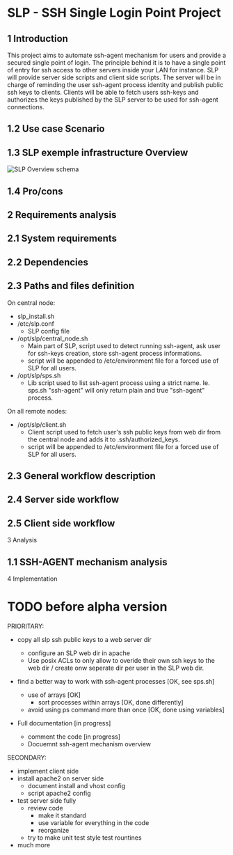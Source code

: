 SLP - SSH Single Login Point Project
===

1 Introduction
--------

This project aims to automate ssh-agent mechanism for users and provide a secured single point of login. The principle behind it is to have a single point of entry for ssh access to other servers inside your LAN for instance. SLP will provide server side scripts and client side scripts. The server will be in charge of reminding the user ssh-agent process identity and publish public ssh keys to clients. Clients will be able to fetch users ssh-keys and authorizes the keys published by the SLP server to be used for ssh-agent connections.

1.2 Use case Scenario
--------

1.3 SLP exemple infrastructure Overview
--------

![SLP Overview schema](https://www.lucidchart.com/publicSegments/view/51abe29b-f344-465c-b2b9-29720a005a97/image.png "SLP Overview schema")

1.4 Pro/cons
--------

2 Requirements analysis
--------

2.1 System requirements
--------

2.2 Dependencies
--------

2.3 Paths and files definition
--------

On central node:
- slp_install.sh
- /etc/slp.conf
  - SLP config file
- /opt/slp/central_node.sh
  - Main part of SLP, script used to detect running ssh-agent, ask user for ssh-keys creation, store ssh-agent process informations.
  - script will be appended to /etc/environment file for a forced use of SLP for all users.
- /opt/slp/sps.sh
  - Lib script used to list ssh-agent process using a strict name. Ie. sps.sh "ssh-agent" will only return plain and true "ssh-agent" process. 

On all remote nodes:
- /opt/slp/client.sh
  - Client script used to fetch user's ssh public keys from web dir from the central node and adds it to .ssh/authorized_keys.
  - script  will be appended to /etc/environment file for a forced use of SLP for all users.

2.3 General workflow description
--------

2.4 Server side workflow
--------

2.5 Client side workflow
--------

3 Analysis

1.1 SSH-AGENT mechanism analysis
--------

4 Implementation


TODO before alpha version
===

PRIORITARY:
- copy all slp ssh public keys to a web server dir
  - configure an SLP web dir in apache
  - Use posix ACLs to only allow to overide their own ssh keys to the web dir / create onw seperate dir per user in the SLP web dir.

- find a better way to work with ssh-agent processes [OK, see sps.sh]
  - use of arrays [OK]
    - sort processes within arrays [OK, done differently]
  - avoid using ps command more than once [OK, done using variables]
  
- Full documentation [in progress]
  - comment the code [in progress]
  - Docuemnt ssh-agent mechanism overview

SECONDARY:
- implement client side
- install apache2 on server side
  - document install and vhost config
  - script apache2 config
- test server side fully
  - review code
    - make it standard
    - use variable for everything in the code
    - reorganize
  - try to make unit test style test rountines
- much more

